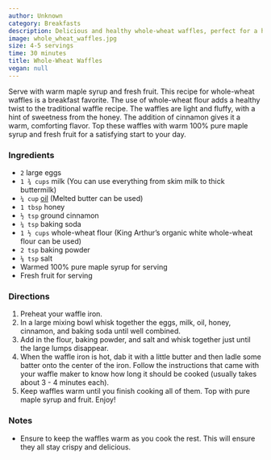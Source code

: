 ```yaml
---
author: Unknown
category: Breakfasts
description: Delicious and healthy whole-wheat waffles, perfect for a hearty breakfast.
image: whole_wheat_waffles.jpg
size: 4-5 servings
time: 30 minutes
title: Whole-Wheat Waffles
vegan: null
---
```


Serve with warm maple syrup and fresh fruit. This recipe for whole-wheat waffles is a breakfast favorite. The use of whole-wheat flour adds a healthy twist to the traditional waffle recipe. The waffles are light and fluffy, with a hint of sweetness from the honey. The addition of cinnamon gives it a warm, comforting flavor. Top these waffles with warm 100% pure maple syrup and fresh fruit for a satisfying start to your day.

### Ingredients

* `2` large eggs
* `1 ¾ cups` milk (You can use everything from skim milk to thick buttermilk)
* `¼ cup` [oil](http://www.100daysofrealfood.com/2011/05/14/mini-pledge-week-10-no-refined-oils/ "Mini-Pledge Week 10: No Refined Oils") (Melted butter can be used)
* `1 tbsp` honey
* `½ tsp` ground cinnamon
* `¼ tsp` baking soda
* `1 ½ cups` whole-wheat flour (King Arthur’s organic white whole-wheat flour can be used)
* `2 tsp` baking powder
* `⅛ tsp` salt
* Warmed 100% pure maple syrup for serving
* Fresh fruit for serving

### Directions

1. Preheat your waffle iron.
2. In a large mixing bowl whisk together the eggs, milk, oil, honey, cinnamon, and baking soda until well combined.
3. Add in the flour, baking powder, and salt and whisk together just until the large lumps disappear.
4. When the waffle iron is hot, dab it with a little butter and then ladle some batter onto the center of the iron. Follow the instructions that came with your waffle maker to know how long it should be cooked (usually takes about 3 - 4 minutes each).
5. Keep waffles warm until you finish cooking all of them. Top with pure maple syrup and fruit. Enjoy!

### Notes

- Ensure to keep the waffles warm as you cook the rest. This will ensure they all stay crispy and delicious.